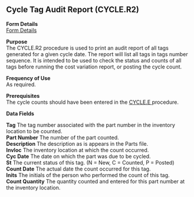 ##  Cycle Tag Audit Report (CYCLE.R2)

<PageHeader />

**Form Details**  
[ Form Details ](CYCLE-R2-1/README.md)   

**Purpose**  
The CYCLE.R2 procedure is used to print an audit report of all tags generated
for a given cycle date. The report will list all tags in tags number sequence.
It is intended to be used to check the status and counts of all tags before
running the cost variation report, or posting the cycle count.

**Frequency of Use**  
As required.

**Prerequisites**  
The cycle counts should have been entered in the [ CYCLE.E ](../../INV-ENTRY/CYCLE-E/README.md) procedure. 

**Data Fields**

**Tag** The tag number associated with the part number in the inventory
location to be counted.  
**Part Number** The number of the part counted.  
**Description** The description as is appears in the Parts file.  
**Invloc** The inventory location at which the count occurred.  
**Cyc Date** The date on which the part was due to be cycled.  
**St** The current status of this tag. (N = New, C = Counted, P = Posted)  
**Count Date** The actual date the count occurred for this tag.  
**Inits** The initials of the person who performed the count of this tag.  
**Count Quantity** The quantity counted and entered for this part number at
the inventory location.  
  
<badge text= "Version 8.10.57" vertical="middle" />

<PageFooter />